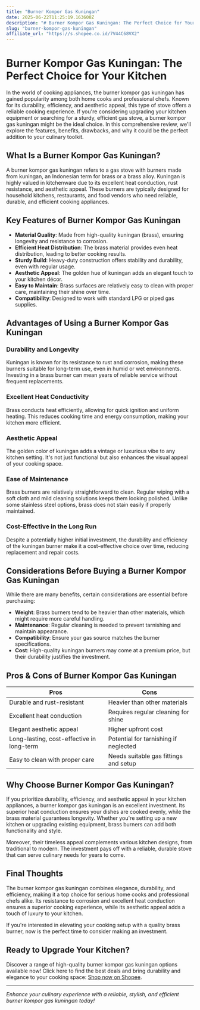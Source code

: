 ```yaml
---
title: "Burner Kompor Gas Kuningan"
date: 2025-06-22T11:25:19.163608Z
description: "# Burner Kompor Gas Kuningan: The Perfect Choice for Your Kitchen..."
slug: "burner-kompor-gas-kuningan"
affiliate_url: "https://s.shopee.co.id/7V44C68VX2"
---
```

# Burner Kompor Gas Kuningan: The Perfect Choice for Your Kitchen

In the world of cooking appliances, the burner kompor gas kuningan has gained popularity among both home cooks and professional chefs. Known for its durability, efficiency, and aesthetic appeal, this type of stove offers a reliable cooking experience. If you're considering upgrading your kitchen equipment or searching for a sturdy, efficient gas stove, a burner kompor gas kuningan might be the ideal choice. In this comprehensive review, we'll explore the features, benefits, drawbacks, and why it could be the perfect addition to your culinary toolkit.

## What Is a Burner Kompor Gas Kuningan?

A burner kompor gas kuningan refers to a gas stove with burners made from kuningan, an Indonesian term for brass or a brass alloy. Kuningan is highly valued in kitchenware due to its excellent heat conduction, rust resistance, and aesthetic appeal. These burners are typically designed for household kitchens, restaurants, and food vendors who need reliable, durable, and efficient cooking appliances.

## Key Features of Burner Kompor Gas Kuningan

- **Material Quality**: Made from high-quality kuningan (brass), ensuring longevity and resistance to corrosion.
- **Efficient Heat Distribution**: The brass material provides even heat distribution, leading to better cooking results.
- **Sturdy Build**: Heavy-duty construction offers stability and durability, even with regular usage.
- **Aesthetic Appeal**: The golden hue of kuningan adds an elegant touch to your kitchen décor.
- **Easy to Maintain**: Brass surfaces are relatively easy to clean with proper care, maintaining their shine over time.
- **Compatibility**: Designed to work with standard LPG or piped gas supplies.

## Advantages of Using a Burner Kompor Gas Kuningan

### Durability and Longevity

Kuningan is known for its resistance to rust and corrosion, making these burners suitable for long-term use, even in humid or wet environments. Investing in a brass burner can mean years of reliable service without frequent replacements.

### Excellent Heat Conductivity

Brass conducts heat efficiently, allowing for quick ignition and uniform heating. This reduces cooking time and energy consumption, making your kitchen more efficient.

### Aesthetic Appeal

The golden color of kuningan adds a vintage or luxurious vibe to any kitchen setting. It's not just functional but also enhances the visual appeal of your cooking space.

### Ease of Maintenance

Brass burners are relatively straightforward to clean. Regular wiping with a soft cloth and mild cleaning solutions keeps them looking polished. Unlike some stainless steel options, brass does not stain easily if properly maintained.

### Cost-Effective in the Long Run

Despite a potentially higher initial investment, the durability and efficiency of the kuningan burner make it a cost-effective choice over time, reducing replacement and repair costs.

## Considerations Before Buying a Burner Kompor Gas Kuningan

While there are many benefits, certain considerations are essential before purchasing:

- **Weight**: Brass burners tend to be heavier than other materials, which might require more careful handling.
- **Maintenance**: Regular cleaning is needed to prevent tarnishing and maintain appearance.
- **Compatibility**: Ensure your gas source matches the burner specifications.
- **Cost**: High-quality kuningan burners may come at a premium price, but their durability justifies the investment.

## Pros & Cons of Burner Kompor Gas Kuningan

| Pros                                    | Cons                                        |
|-----------------------------------------|----------------------------------------------|
| Durable and rust-resistant            | Heavier than other materials                |
| Excellent heat conduction             | Requires regular cleaning for shine       |
| Elegant aesthetic appeal               | Higher upfront cost                        |
| Long-lasting, cost-effective in long-term | Potential for tarnishing if neglected     |
| Easy to clean with proper care         | Needs suitable gas fittings and setup     |

## Why Choose Burner Kompor Gas Kuningan?

If you prioritize durability, efficiency, and aesthetic appeal in your kitchen appliances, a burner kompor gas kuningan is an excellent investment. Its superior heat conduction ensures your dishes are cooked evenly, while the brass material guarantees longevity. Whether you're setting up a new kitchen or upgrading existing equipment, brass burners can add both functionality and style.

Moreover, their timeless appeal complements various kitchen designs, from traditional to modern. The investment pays off with a reliable, durable stove that can serve culinary needs for years to come.

## Final Thoughts

The burner kompor gas kuningan combines elegance, durability, and efficiency, making it a top choice for serious home cooks and professional chefs alike. Its resistance to corrosion and excellent heat conduction ensures a superior cooking experience, while its aesthetic appeal adds a touch of luxury to your kitchen.

If you're interested in elevating your cooking setup with a quality brass burner, now is the perfect time to consider making an investment.

## Ready to Upgrade Your Kitchen?

Discover a range of high-quality burner kompor gas kuningan options available now! Click here to find the best deals and bring durability and elegance to your cooking space: [Shop now on Shopee](https://s.shopee.co.id/7V44C68VX2).

---

*Enhance your culinary experience with a reliable, stylish, and efficient burner kompor gas kuningan today!*